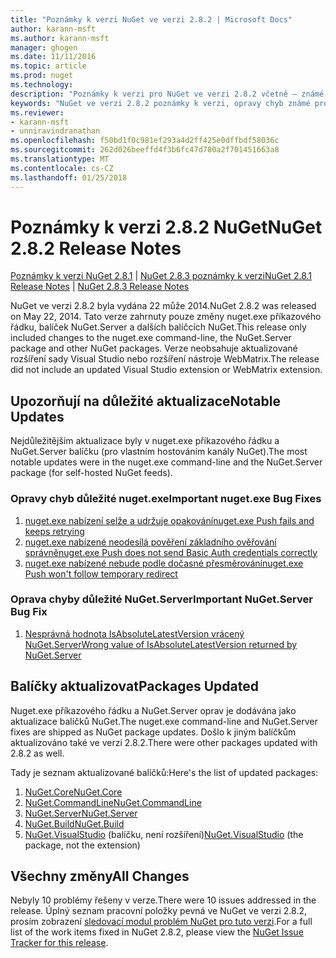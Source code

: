 ```yaml
---
title: "Poznámky k verzi NuGet ve verzi 2.8.2 | Microsoft Docs"
author: karann-msft
ms.author: karann-msft
manager: ghogen
ms.date: 11/11/2016
ms.topic: article
ms.prod: nuget
ms.technology: 
description: "Poznámky k verzi pro NuGet ve verzi 2.8.2 včetně – známé problémy, opravy chyb, přidaných funkcí a chcete."
keywords: "NuGet ve verzi 2.8.2 poznámky k verzi, opravy chyb známé problémy, přidat funkce, chcete"
ms.reviewer:
- karann-msft
- unniravindranathan
ms.openlocfilehash: f50bd1f0c981ef293a4d2ff425e0dffbdf58036c
ms.sourcegitcommit: 262d026beeffd4f3b6fc47d780a2f701451663a8
ms.translationtype: MT
ms.contentlocale: cs-CZ
ms.lasthandoff: 01/25/2018
---
```

# <a name="nuget-282-release-notes"></a><span data-ttu-id="e69b5-104">Poznámky k verzi 2.8.2 NuGet</span><span class="sxs-lookup"><span data-stu-id="e69b5-104">NuGet 2.8.2 Release Notes</span></span>

<span data-ttu-id="e69b5-105">[Poznámky k verzi NuGet 2.8.1](../release-notes/nuget-2.8.1.md) | [NuGet 2.8.3 poznámky k verzi](../release-notes/nuget-2.8.3.md)</span><span class="sxs-lookup"><span data-stu-id="e69b5-105">[NuGet 2.8.1 Release Notes](../release-notes/nuget-2.8.1.md) | [NuGet 2.8.3 Release Notes](../release-notes/nuget-2.8.3.md)</span></span>

<span data-ttu-id="e69b5-106">NuGet ve verzi 2.8.2 byla vydána 22 může 2014.</span><span class="sxs-lookup"><span data-stu-id="e69b5-106">NuGet 2.8.2 was released on May 22, 2014.</span></span>  <span data-ttu-id="e69b5-107">Tato verze zahrnuty pouze změny nuget.exe příkazového řádku, balíček NuGet.Server a dalších balíčcích NuGet.</span><span class="sxs-lookup"><span data-stu-id="e69b5-107">This release only included changes to the nuget.exe command-line, the NuGet.Server package and other NuGet packages.</span></span>  <span data-ttu-id="e69b5-108">Verze neobsahuje aktualizované rozšíření sady Visual Studio nebo rozšíření nástroje WebMatrix.</span><span class="sxs-lookup"><span data-stu-id="e69b5-108">The release did not include an updated Visual Studio extension or WebMatrix extension.</span></span>

## <a name="notable-updates"></a><span data-ttu-id="e69b5-109">Upozorňují na důležité aktualizace</span><span class="sxs-lookup"><span data-stu-id="e69b5-109">Notable Updates</span></span>

<span data-ttu-id="e69b5-110">Nejdůležitějším aktualizace byly v nuget.exe příkazového řádku a NuGet.Server balíčku (pro vlastním hostováním kanály NuGet).</span><span class="sxs-lookup"><span data-stu-id="e69b5-110">The most notable updates were in the nuget.exe command-line and the NuGet.Server package (for self-hosted NuGet feeds).</span></span>

### <a name="important-nugetexe-bug-fixes"></a><span data-ttu-id="e69b5-111">Opravy chyb důležité nuget.exe</span><span class="sxs-lookup"><span data-stu-id="e69b5-111">Important nuget.exe Bug Fixes</span></span>

1. [<span data-ttu-id="e69b5-112">nuget.exe nabízení selže a udržuje opakování</span><span class="sxs-lookup"><span data-stu-id="e69b5-112">nuget.exe Push fails and keeps retrying</span></span>](https://nuget.codeplex.com/workitem/4000)
1. [<span data-ttu-id="e69b5-113">nuget.exe nabízené neodesílá pověření základního ověřování správně</span><span class="sxs-lookup"><span data-stu-id="e69b5-113">nuget.exe Push does not send Basic Auth credentials correctly</span></span>](https://nuget.codeplex.com/workitem/4109)
1. [<span data-ttu-id="e69b5-114">nuget.exe nabízené nebude podle dočasné přesměrování</span><span class="sxs-lookup"><span data-stu-id="e69b5-114">nuget.exe Push won't follow temporary redirect</span></span>](https://nuget.codeplex.com/workitem/4050)

### <a name="important-nugetserver-bug-fix"></a><span data-ttu-id="e69b5-115">Oprava chyby důležité NuGet.Server</span><span class="sxs-lookup"><span data-stu-id="e69b5-115">Important NuGet.Server Bug Fix</span></span>

1. [<span data-ttu-id="e69b5-116">Nesprávná hodnota IsAbsoluteLatestVersion vrácený NuGet.Server</span><span class="sxs-lookup"><span data-stu-id="e69b5-116">Wrong value of IsAbsoluteLatestVersion returned by NuGet.Server</span></span>](https://nuget.codeplex.com/workitem/4147)

## <a name="packages-updated"></a><span data-ttu-id="e69b5-117">Balíčky aktualizovat</span><span class="sxs-lookup"><span data-stu-id="e69b5-117">Packages Updated</span></span>

<span data-ttu-id="e69b5-118">Nuget.exe příkazového řádku a NuGet.Server oprav je dodávána jako aktualizace balíčků NuGet.</span><span class="sxs-lookup"><span data-stu-id="e69b5-118">The nuget.exe command-line and NuGet.Server fixes are shipped as NuGet package updates.</span></span>  <span data-ttu-id="e69b5-119">Došlo k jiným balíčkům aktualizováno také ve verzi 2.8.2.</span><span class="sxs-lookup"><span data-stu-id="e69b5-119">There were other packages updated with 2.8.2 as well.</span></span>

<span data-ttu-id="e69b5-120">Tady je seznam aktualizované balíčků:</span><span class="sxs-lookup"><span data-stu-id="e69b5-120">Here's the list of updated packages:</span></span>

1. [<span data-ttu-id="e69b5-121">NuGet.Core</span><span class="sxs-lookup"><span data-stu-id="e69b5-121">NuGet.Core</span></span>](https://www.nuget.org/packages/NuGet.Core/)
1. [<span data-ttu-id="e69b5-122">NuGet.CommandLine</span><span class="sxs-lookup"><span data-stu-id="e69b5-122">NuGet.CommandLine</span></span>](https://www.nuget.org/packages/NuGet.CommandLine/)
1. [<span data-ttu-id="e69b5-123">NuGet.Server</span><span class="sxs-lookup"><span data-stu-id="e69b5-123">NuGet.Server</span></span>](https://www.nuget.org/packages/NuGet.Server/)
1. [<span data-ttu-id="e69b5-124">NuGet.Build</span><span class="sxs-lookup"><span data-stu-id="e69b5-124">NuGet.Build</span></span>](https://www.nuget.org/packages/NuGet.Build/)
1. <span data-ttu-id="e69b5-125">[NuGet.VisualStudio](https://www.nuget.org/packages/NuGet.VisualStudio/) (balíčku, není rozšíření)</span><span class="sxs-lookup"><span data-stu-id="e69b5-125">[NuGet.VisualStudio](https://www.nuget.org/packages/NuGet.VisualStudio/) (the package, not the extension)</span></span>

## <a name="all-changes"></a><span data-ttu-id="e69b5-126">Všechny změny</span><span class="sxs-lookup"><span data-stu-id="e69b5-126">All Changes</span></span>
<span data-ttu-id="e69b5-127">Nebyly 10 problémy řešeny v verze.</span><span class="sxs-lookup"><span data-stu-id="e69b5-127">There were 10 issues addressed in the release.</span></span> <span data-ttu-id="e69b5-128">Úplný seznam pracovní položky pevná ve NuGet ve verzi 2.8.2, prosím zobrazení [sledovací modul problém NuGet pro tuto verzi](https://nuget.codeplex.com/workitem/list/advanced?keyword=&status=All&type=All&priority=All&release=NuGet%202.8.2&assignedTo=All&component=All&sortField=LastUpdatedDate&sortDirection=Descending&page=0&reasonClosed=All).</span><span class="sxs-lookup"><span data-stu-id="e69b5-128">For a full list of the work items fixed in NuGet 2.8.2, please view the [NuGet Issue Tracker for this release](https://nuget.codeplex.com/workitem/list/advanced?keyword=&status=All&type=All&priority=All&release=NuGet%202.8.2&assignedTo=All&component=All&sortField=LastUpdatedDate&sortDirection=Descending&page=0&reasonClosed=All).</span></span>

